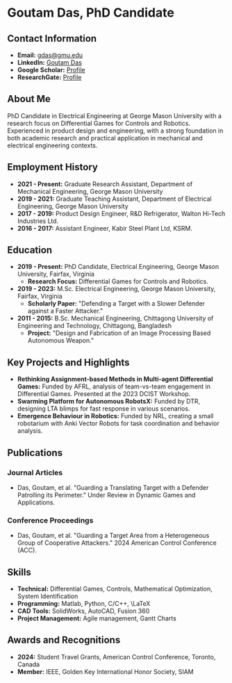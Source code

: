 # Goutam Das, PhD Candidate

## Contact Information
- **Email:** [gdas@gmu.edu](mailto:gdas@gmu.edu)
- **LinkedIn:** [Goutam Das](https://www.linkedin.com/in/gdas/)
- **Google Scholar:** [Profile](https://scholar.google.com/citations?user=VOH8dioAAAAJ&hl=en)
- **ResearchGate:** [Profile](https://www.researchgate.net/profile/Goutam-Das-8)

## About Me
PhD Candidate in Electrical Engineering at George Mason University with a research focus on Differential Games for Controls and Robotics. Experienced in product design and engineering, with a strong foundation in both academic research and practical application in mechanical and electrical engineering contexts.

## Employment History
- **2021 - Present:** Graduate Research Assistant, Department of Mechanical Engineering, George Mason University
- **2019 - 2021:** Graduate Teaching Assistant, Department of Electrical Engineering, George Mason University
- **2017 - 2019:** Product Design Engineer, R&D Refrigerator, Walton Hi-Tech Industries Ltd.
- **2016 - 2017:** Assistant Engineer, Kabir Steel Plant Ltd, KSRM.

## Education
- **2019 - Present:** PhD Candidate, Electrical Engineering, George Mason University, Fairfax, Virginia
  - **Research Focus:** Differential Games for Controls and Robotics.
- **2019 - 2023:** M.Sc. Electrical Engineering, George Mason University, Fairfax, Virginia
  - **Scholarly Paper:** "Defending a Target with a Slower Defender against a Faster Attacker."
- **2011 - 2015:** B.Sc. Mechanical Engineering, Chittagong University of Engineering and Technology, Chittagong, Bangladesh
  - **Project:** "Design and Fabrication of an Image Processing Based Autonomous Weapon."

## Key Projects and Highlights
- **Rethinking Assignment-based Methods in Multi-agent Differential Games:** Funded by AFRL, analysis of team-vs-team engagement in Differential Games. Presented at the 2023 DCIST Workshop.
- **Swarming Platform for Autonomous RobotsX:** Funded by DTR, designing LTA blimps for fast response in various scenarios.
- **Emergence Behaviour in Robotics:** Funded by NRL, creating a small robotarium with Anki Vector Robots for task coordination and behavior analysis.

## Publications
### Journal Articles
- Das, Goutam, et al. "Guarding a Translating Target with a Defender Patrolling its Perimeter." Under Review in Dynamic Games and Applications.

### Conference Proceedings
- Das, Goutam, et al. "Guarding a Target Area from a Heterogeneous Group of Cooperative Attackers." 2024 American Control Conference (ACC).

## Skills
- **Technical:** Differential Games, Controls, Mathematical Optimization, System Identification
- **Programming:** Matlab, Python, C/C++, \LaTeX
- **CAD Tools:** SolidWorks, AutoCAD, Fusion 360
- **Project Management:** Agile management, Gantt Charts

## Awards and Recognitions
- **2024:** Student Travel Grants, American Control Conference, Toronto, Canada
- **Member:** IEEE, Golden Key International Honor Society, SIAM
